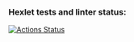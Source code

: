 ### Hexlet tests and linter status:
[![Actions Status](https://github.com/Konst-Pav/python-project-50/workflows/hexlet-check/badge.svg)](https://github.com/Konst-Pav/python-project-50/actions)